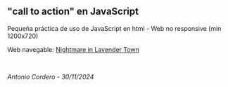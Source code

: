 <h2>"call to action" en JavaScript</h2>
<p>Pequeña práctica de uso de JavaScript en html - Web no responsive (min 1200x720)</p>
<p>Web navegable: <a href="https://antcordero.github.io/NightmareInLavenderTown/LavenderTownNightmare.html" target="_blank">Nightmare in Lavender Town</a></p>
<br>
<p><em>Antonio Cordero - 30/11/2024</em></p>
